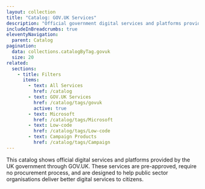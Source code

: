 ```yaml
---
layout: collection
title: "Catalog: GOV.UK Services"
description: "Official government digital services and platforms provided by GOV.UK"
includeInBreadcrumbs: true
eleventyNavigation:
  parent: Catalog
pagination:
  data: collections.catalogByTag.govuk
  size: 20
related:
  sections:
    - title: Filters
      items:
        - text: All Services
          href: /catalog
        - text: GOV.UK Services
          href: /catalog/tags/govuk
          active: true
        - text: Microsoft
          href: /catalog/tags/Microsoft
        - text: Low-code
          href: /catalog/tags/Low-code
        - text: Campaign Products
          href: /catalog/tags/Campaign
---
```


This catalog shows official digital services and platforms provided by the UK government through GOV.UK. These services are pre-approved, require no procurement process, and are designed to help public sector organisations deliver better digital services to citizens.
